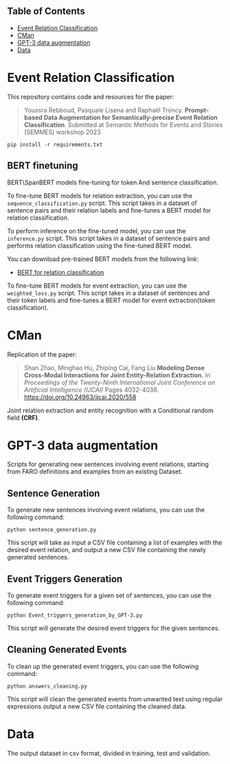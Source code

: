 <!-- Table of Contents -->
## Table of Contents

- [Event Relation Classification](#event-relation-classification)
- [CMan](#cman)
- [GPT-3 data augmentation](#gpt-3-data-augmentation)
- [Data](#data)


<!-- Event Relation Classification -->
# Event Relation Classification

This repository contains code and resources for the paper:

> Youssra Rebboud, Pasquale Lisena and Raphaël Troncy.
> **Prompt-based Data Augmentation for
Semantically-precise Event Relation Classification**.
> Submitted at Semantic Methods for Events and Stories (SEMMES) workshop 2023



    pip install -r requirements.txt


## BERT finetuning 
BERT\SpanBERT models fine-tuning for token And sentence classification.
 
<p>To fine-tune BERT models for relation extraction, you can use the <code>sequence_classification.py</code> script. This script takes in a dataset of sentence pairs and their relation labels and fine-tunes a BERT model for relation classification.</p>

<p>To perform inference on the fine-tuned model, you can use the <code>inference.py</code> script. This script takes in a dataset of sentence pairs and performs relation classification using the fine-tuned BERT model.</p>

<p>You can download pre-trained BERT models from the following link:</p>

<ul>
	<li><a href="https://drive.google.com/drive/folders/1R23FpzZr96ugY4qxSs7j7o54D5kL0BI3?usp=sharing">BERT for relation classification</a></li>
</ul>

<p>To fine-tune BERT models for event extraction, you can use the <code>weighted_loss.py</code> script. This script takes in a dataset of sentences and their token labels and fine-tunes a BERT model for event extraction(token classification).</p>


# CMan

Replication of the paper:
> Shan Zhao, Minghao Hu, Zhiping Cai, Fang Liu
> **Modeling Dense Cross-Modal Interactions for Joint Entity-Relation Extraction.**
> In *Proceedings of the Twenty-Ninth International Joint Conference on Artificial Intelligence (IJCAI)*
> Pages 4032-4038. https://doi.org/10.24963/ijcai.2020/558

Joint relation extraction and entity recognition with a Conditional random field **(CRF)**.

# GPT-3 data augmentation
Scripts for generating new sentences involving event relations, starting from FARO definitions and examples from an existing Dataset.
<h2>Sentence Generation</h2>
<p>To generate new sentences involving event relations, you can use the following command:</p>

<pre><code>python sentence_generation.py</code></pre>

<p>This script will take as input a CSV file containing a list of examples with the desired event relation, and output a new CSV file containing the  newly generated sentences.</p>

<h2>Event Triggers Generation</h2>
<p>To generate event triggers for a given set of sentences, you can use the following command:</p>

<pre><code>python Event_triggers_generation_by_GPT-3.py</code></pre>

<p>This script will generate the desired event triggers for the given sentences.</p>

<h2>Cleaning Generated Events</h2>
<p>To clean up the generated event triggers, you can use the following command:</p>

<pre><code>python answers_cleaning.py</code></pre>

<p>This script will clean the generated events from unwanted text using regular expressions output a new CSV file containing the cleaned data.</p>






# Data

The output dataset in csv format, divided in training, test and validation.
